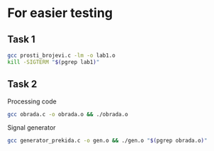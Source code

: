 # For easier testing

## Task 1

```bash
gcc prosti_brojevi.c -lm -o lab1.o
kill -SIGTERM "$(pgrep lab1)"
```

## Task 2

Processing code

```bash
gcc obrada.c -o obrada.o && ./obrada.o
```

Signal generator

```bash
gcc generator_prekida.c -o gen.o && ./gen.o "$(pgrep obrada.o)"
```
